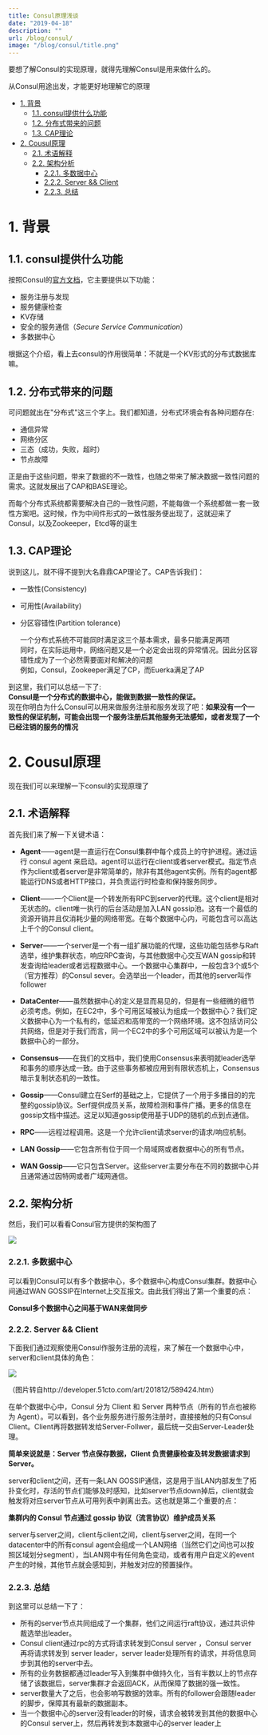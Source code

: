 ```yaml
---
title: Consul原理浅谈
date: "2019-04-18"
description: ""
url: /blog/consul/
image: "/blog/consul/title.png"
---
```

要想了解Consul的实现原理，就得先理解Consul是用来做什么的。

从Consul用途出发，才能更好地理解它的原理

<!--more-->


<!-- TOC -->

- [1. 背景](#1-%E8%83%8C%E6%99%AF)
  - [1.1. consul提供什么功能](#11-consul%E6%8F%90%E4%BE%9B%E4%BB%80%E4%B9%88%E5%8A%9F%E8%83%BD)
  - [1.2. 分布式带来的问题](#12-%E5%88%86%E5%B8%83%E5%BC%8F%E5%B8%A6%E6%9D%A5%E7%9A%84%E9%97%AE%E9%A2%98)
  - [1.3. CAP理论](#13-cap%E7%90%86%E8%AE%BA)
- [2. Cousul原理](#2-cousul%E5%8E%9F%E7%90%86)
  - [2.1. 术语解释](#21-%E6%9C%AF%E8%AF%AD%E8%A7%A3%E9%87%8A)
  - [2.2. 架构分析](#22-%E6%9E%B6%E6%9E%84%E5%88%86%E6%9E%90)
    - [2.2.1. 多数据中心](#221-%E5%A4%9A%E6%95%B0%E6%8D%AE%E4%B8%AD%E5%BF%83)
    - [2.2.2. Server && Client](#222-server--client)
    - [2.2.3. 总结](#223-%E6%80%BB%E7%BB%93)

<!-- /TOC -->

# 1. 背景
## 1.1. consul提供什么功能
按照Consul的[官方文档](https://www.consul.io/intro/index.html)，它主要提供以下功能：

* 服务注册与发现
* 服务健康检查
* KV存储
* 安全的服务通信（_Secure Service Communication_）
* 多数据中心

根据这个介绍，看上去consul的作用很简单：不就是一个KV形式的分布式数据库嘛。

## 1.2. 分布式带来的问题
可问题就出在"分布式"这三个字上。我们都知道，分布式环境会有各种问题存在:

* 通信异常
* 网络分区
* 三态（成功，失败，超时）
* 节点故障

正是由于这些问题，带来了数据的不一致性，也随之带来了解决数据一致性问题的需求。这就发展出了CAP和BASE理论。

而每个分布式系统都需要解决自己的一致性问题，不能每做一个系统都做一套一致性方案吧。这时候，作为中间件形式的一致性服务便出现了，这就迎来了Consul，以及Zookeeper，Etcd等的诞生

## 1.3. CAP理论
说到这儿，就不得不提到大名鼎鼎CAP理论了。CAP告诉我们：

* 一致性\(Consistency\)
* 可用性\(Availability\)
* 分区容错性\(Partition tolerance\)

  一个分布式系统不可能同时满足这三个基本需求，最多只能满足两项  
  同时，在实际运用中，网络问题又是一个必定会出现的异常情况。因此分区容错性成为了一个必然需要面对和解决的问题  
  例如，Consul，Zookeeper满足了CP，而Euerka满足了AP

到这里，我们可以总结一下了:  
**Consul是一个分布式的数据中心，能做到数据一致性的保证。**  
现在你明白为什么Consul可以用来做服务注册和服务发现了吧：**如果没有一个一致性的保证机制，可能会出现一个服务注册后其他服务无法感知，或者发现了一个已经注销的服务的情况**

# 2. Cousul原理
现在我们可以来理解一下consul的实现原理了

## 2.1. 术语解释
首先我们来了解一下关键术语：

* **Agent**——agent是一直运行在Consul集群中每个成员上的守护进程。通过运行 consul agent 来启动。agent可以运行在client或者server模式。指定节点作为client或者server是非常简单的，除非有其他agent实例。所有的agent都能运行DNS或者HTTP接口，并负责运行时检查和保持服务同步。
* **Client**——一个Client是一个转发所有RPC到server的代理。这个client是相对无状态的。client唯一执行的后台活动是加入LAN gossip池。这有一个最低的资源开销并且仅消耗少量的网络带宽。在每个数据中心内，可能包含可以高达上千个的Consul client。
* **Server**——一个server是一个有一组扩展功能的代理，这些功能包括参与Raft选举，维护集群状态，响应RPC查询，与其他数据中心交互WAN gossip和转发查询给leader或者远程数据中心。一个数据中心集群中，一般包含3个或5个（官方推荐）的Consul sever。会选举出一个leader，而其他的server叫作follower
* **DataCenter**——虽然数据中心的定义是显而易见的，但是有一些细微的细节必须考虑。例如，在EC2中，多个可用区域被认为组成一个数据中心？我们定义数据中心为一个私有的，低延迟和高带宽的一个网络环境。这不包括访问公共网络，但是对于我们而言，同一个EC2中的多个可用区域可以被认为是一个数据中心的一部分。
* **Consensus**——在我们的文档中，我们使用Consensus来表明就leader选举和事务的顺序达成一致。由于这些事务都被应用到有限状态机上，Consensus暗示复制状态机的一致性。
* **Gossip**——Consul建立在Serf的基础之上，它提供了一个用于多播目的的完整的gossip协议。Serf提供成员关系，故障检测和事件广播。更多的信息在gossip文档中描述。这足以知道gossip使用基于UDP的随机的点到点通信。
* **RPC**——远程过程调用。这是一个允许client请求server的请求/响应机制。

* **LAN Gossip**——它包含所有位于同一个局域网或者数据中心的所有节点。

* **WAN Gossip**——它只包含Server。这些server主要分布在不同的数据中心并且通常通过因特网或者广域网通信。

## 2.2. 架构分析
然后，我们可以看看Consul官方提供的架构图了

![](consul1.png)


### 2.2.1. 多数据中心
可以看到Consul可以有多个数据中心，多个数据中心构成Consul集群。数据中心间通过WAN GOSSIP在Internet上交互报文。由此我们得出了第一个重要的点：

**Consul多个数据中心之间基于WAN来做同步**

### 2.2.2. Server && Client
下面我们通过观察使用Consul作服务注册的流程，来了解在一个数据中心中，server和client具体的角色：

![](consul2.jpg)

（图片转自http://developer.51cto.com/art/201812/589424.htm）

在单个数据中心中，Consul 分为 Client 和 Server 两种节点（所有的节点也被称为 Agent）。可以看到，各个业务服务进行服务注册时，直接接触的只有Consul Client。Client再将数据转发给Server-Follwer，最后统一交由Server-Leader处理。

**简单来说就是：Server 节点保存数据，Client 负责健康检查及转发数据请求到 Server。**

server和client之间，还有一条LAN GOSSIP通信，这是用于当LAN内部发生了拓扑变化时，存活的节点们能够及时感知，比如server节点down掉后，client就会触发将对应server节点从可用列表中剥离出去。这也就是第二个重要的点：

**集群内的 Consul 节点通过 gossip 协议（流言协议）维护成员关系**

server与server之间，client与client之间，client与server之间，在同一个datacenter中的所有consul agent会组成一个LAN网络（当然它们之间也可以按照区域划分segment），当LAN网中有任何角色变动，或者有用户自定义的event产生的时候，其他节点就会感知到，并触发对应的预置操作。

### 2.2.3. 总结
到这里可以总结一下了：

*  所有的server节点共同组成了一个集群，他们之间运行raft协议，通过共识仲裁选举出leader。
* Consul client通过rpc的方式将请求转发到Consul server ，Consul server 再将请求转发到 server leader，server leader处理所有的请求，并将信息同步到其他的server中去。
* 所有的业务数据都通过leader写入到集群中做持久化，当有半数以上的节点存储了该数据后，server集群才会返回ACK，从而保障了数据的强一致性。
* server数量大了之后，也会影响写数据的效率。所有的follower会跟随leader的脚步，保障其有最新的数据副本。
* 当一个数据中心的server没有leader的时候，请求会被转发到其他的数据中心的Consul server上，然后再转发到本数据中心的server leader上



